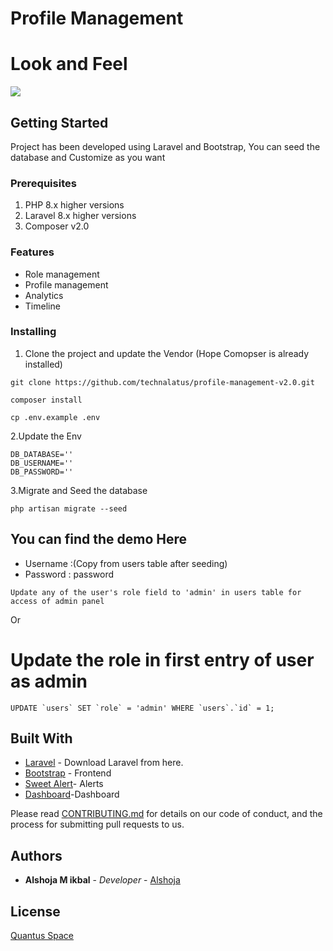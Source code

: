 

# Profile Management  
# Look and Feel

<a target="_blank" href="#"><img src="https://i.ibb.co/jMfGjLv/Screenshot-20210413-155438.png"/></a>
## Getting Started
Project has been developed using Laravel and Bootstrap, You can seed the database and Customize as you want

### Prerequisites

1. PHP 8.x higher versions
1. Laravel 8.x higher versions
2. Composer v2.0

### Features

* Role management
* Profile management
* Analytics
* Timeline


### Installing

1. Clone the project and update the Vendor (Hope Comopser is already installed)

```
git clone https://github.com/technalatus/profile-management-v2.0.git
```
```
composer install
```
```
cp .env.example .env
```

    
2.Update the Env

    DB_DATABASE=''
    DB_USERNAME=''
    DB_PASSWORD=''
    
3.Migrate and Seed the database

    php artisan migrate --seed


## You can find the demo Here

* Username :(Copy from users table after seeding)
* Password : password
```
Update any of the user's role field to 'admin' in users table for access of admin panel
```
  Or
  
 # Update the role in first entry of user as admin
 ```
 UPDATE `users` SET `role` = 'admin' WHERE `users`.`id` = 1;
 ```

## Built With

* [Laravel](https://laravel.com) - Download  Laravel from here.
* [Bootstrap](http://getbootstrap.com/) - Frontend
* [Sweet Alert](http://getbootstrap.com/)- Alerts
* [Dashboard](https://preview.keenthemes.com/metronic/demo1/index.html)-Dashboard


Please read [CONTRIBUTING.md](https://github.com/alshoja/Income-Expence-Manager/blob/master/CODE_OF_CONDUCT.md) for details on our code of conduct, and the process for submitting pull requests to us.


## Authors

* **Alshoja M ikbal** - *Developer* - [Alshoja ](https://github.com/alshoja)


## License

[Quantus Space](https://quantus.ae/)


